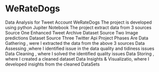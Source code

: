 # WeRateDogs
Data Analysis for Tweet Account WeRateDogs
The project is developed using python Jupiter Notebook
The project extract data from 3 sources 
Source One Enhanced Tweet Archive Dataset
Source Two Image predictions Dataset
Source Three Twitter Api 
Project Phases Are 
Data Gathering , were I extracted the data from the above 3 sources
Data Assessing ,where I identified issue in the data quality and tidiness issues
Data Cleaning , where I solved the identified quality issues
Data Storing , where I created a cleaned dataset 
Data Insights & Visualizatio, where I developed insights from the cleaned DataSets
